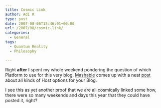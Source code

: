 ```yaml
---
title: Cosmic Link
author: Adi R
type: post
date: 2007-08-06T15:46:01+00:00
url: /2007/08/cosmic-link/
categories:
  - General
tags:
  - Quantum Reality
  - Philosophy

---
```

Right **after** I spent my whole weekend pondering the question of which Platform to use for this very blog, <a href="http://www.mashable.com" target="_blank">Mashable</a> comes up with a neat <a href="http://mashable.com/2007/08/06/free-blog-hosts/" target="_blank">post</a> about all kinds of Host options for your Blog.

I see this as yet another proof that we are all cosmically linked some how, there were so many weekends and days this year that they could have posted it, right?